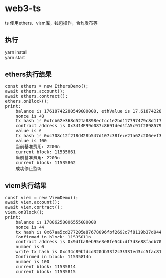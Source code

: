 # web3-ts
ts 使用ethers、viem库，钱包操作，合约发布等

## 执行
yarn install  
yarn start

## ethers执行结果
<pre>
const ethers = new EthersDemo();  
await ethers.account();  
await ethers.contract();  
ethers.onBlock();  
print:  
    balance is 17618742280549000000, ethValue is 17.618742280549  
    nonce is 48  
    tx hash is 0xfcb62e368d52fa8898ecfcc1e2bd117797479c8d1f705a3853118ca2f5a69a22  
    contract address is 0x3414F99d087c8691ded5fA5c91f28985791939DC  
    value is 0  
    tx hash is 0xc708c12f218d428b547d107c38fece21a62c206eef3fda3a84ee94add025c197  
    value is 100  
    当前基准费用: 2200n  
    current block: 11535861  
    当前基准费用: 2200n  
    current block: 11535862  
    成功停止监听  
</pre>
## viem执行结果
<pre>
const viem = new ViemDemo();
await viem.account();
await viem.contract();
viem.onBlock();
print:
    balance is 17806250006555000000  
    nonce is 44  
    tx hash is 0x67aa5cd277205e87678096fbf2692c7f8119b37d944c7c2a892e911b2f450f81  
    Confirmed in block: 11535811n  
    contract address is 0x9dfba8eb95e3e8fe54bcdf7d3e88fadb70578982  
    number is 0  
    write tx hash is 0xc34c89bfdcd320db33f2c38331ed3cc5fac8189e6c50561b7e6a6d896748bc88  
    Confirmed in block: 11535814n  
    number is 100  
    current block: 11535814  
    current block: 11535815  
</pre>
